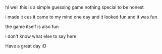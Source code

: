 hi well this is a simple guessing game nothing special to be honest 

i made it cus it came to my mind one day and it looked fun and it was fun

the game itself is also fun 

i don't know what else to say here

Have a great day :D